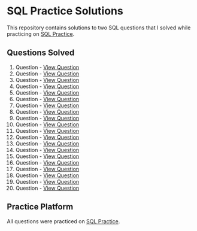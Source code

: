 # SQL Practice Solutions

This repository contains solutions to two SQL questions that I solved while practicing on [SQL Practice](https://www.sql-practice.com/).

## Questions Solved

1. Question  - [View Question](https://github.com/ShivamMahto2105/SQL-Practice/blob/main/1%20Ques.sql)
2. Question  - [View Question](https://github.com/ShivamMahto2105/SQL-Practice/blob/main/2%20Ques.sql)
3. Question  - [View Question](https://github.com/ShivamMahto2105/SQL-Practice/blob/main/3%20Ques.sql)
4. Question  - [View Question](https://github.com/ShivamMahto2105/SQL-Practice/blob/main/4%20Ques.sql)
5. Question  - [View Question](https://github.com/ShivamMahto2105/SQL-Practice/blob/main/5%20Ques.sql)
6. Question  - [View Question](https://github.com/ShivamMahto2105/SQL-Practice/blob/main/6%20Ques.sql)
7. Question  - [View Question](https://github.com/ShivamMahto2105/SQL-Practice/blob/main/7%20Ques.sql)
8. Question  - [View Question](https://github.com/ShivamMahto2105/SQL-Practice/blob/main/8%20Ques.sql)
9. Question  - [View Question](https://github.com/ShivamMahto2105/SQL-Practice/blob/main/9%20Ques.sql)
10. Question  - [View Question](https://github.com/ShivamMahto2105/SQL-Practice/blob/main/10%20Ques.sql)
11. Question  - [View Question](https://github.com/ShivamMahto2105/SQL-Practice/blob/main/11%20Ques.sql)
12. Question  - [View Question](https://github.com/ShivamMahto2105/SQL-Practice/blob/main/12%20Ques.sql)
13. Question  - [View Question](https://github.com/ShivamMahto2105/SQL-Practice/blob/main/13%20Ques.sql)
14. Question  - [View Question](https://github.com/ShivamMahto2105/SQL-Practice/blob/main/14%20Ques.sql)
15. Question  - [View Question](https://github.com/ShivamMahto2105/SQL-Practice/blob/main/15%20Ques.sql)
16. Question  - [View Question](https://github.com/ShivamMahto2105/SQL-Practice/blob/main/16%20Ques.sql)
17. Question  - [View Question](https://github.com/ShivamMahto2105/SQL-Practice/blob/main/17%20Ques.sql)
18. Question  - [View Question](https://github.com/ShivamMahto2105/SQL-Practice/blob/main/18%20Ques.sql)
19. Question  - [View Question](https://github.com/ShivamMahto2105/SQL-Practice/blob/main/19%20Ques.sql)
20. Question  - [View Question](https://github.com/ShivamMahto2105/SQL-Practice/blob/main/20%20Ques.sql)

## Practice Platform

All questions were practiced on [SQL Practice](https://www.sql-practice.com/).
